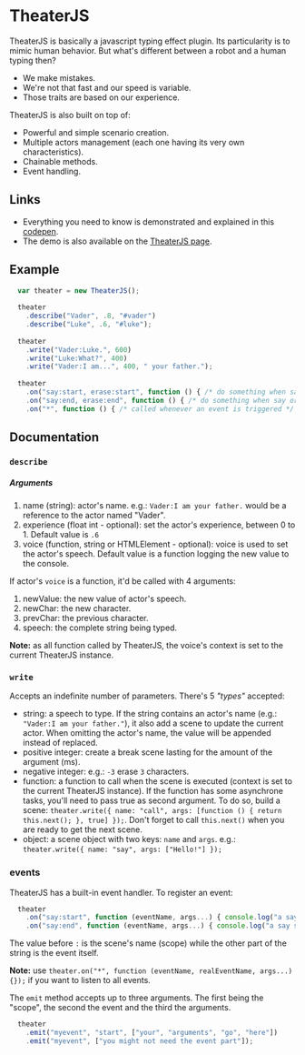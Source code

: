 # TheaterJS

TheaterJS is basically a javascript typing effect plugin.
Its particularity is to mimic human behavior.
But what's different between a robot and a human typing then?

* We make mistakes.
* We're not that fast and our speed is variable.
* Those traits are based on our experience.

TheaterJS is also built on top of:

* Powerful and simple scenario creation.
* Multiple actors management (each one having its very own characteristics).
* Chainable methods.
* Event handling.



## Links

* Everything you need to know is demonstrated and explained in this [codepen](http://codepen.io/Zhouzi/pen/JoRazP?editors=001).
* The demo is also available on the [TheaterJS page](http://gabinaureche.com/TheaterJS).



## Example

```javascript
  var theater = new TheaterJS();
  
  theater
    .describe("Vader", .8, "#vader")
    .describe("Luke", .6, "#luke");
    
  theater
    .write("Vader:Luke.", 600)
    .write("Luke:What?", 400)
    .write("Vader:I am...", 400, " your father.");
    
  theater
    .on("say:start, erase:start", function () { /* do something when say or erase starts */ })
    .on("say:end, erase:end", function () { /* do something when say or erase ends */ })
    .on("*", function () { /* called whenever an event is triggered */ });
```



## Documentation

### `describe`

##### Arguments

1. name (string): actor's name. e.g.: `Vader:I am your father.` would be a reference to the actor named "Vader".
2. experience (float int - optional): set the actor's experience, between 0 to 1. Default value is `.6`
3. voice (function, string or HTMLElement - optional): voice is used to set the actor's speech. Default value is a function logging the new value to the console.

If actor's `voice` is a function, it'd be called with 4 arguments:

1. newValue: the new value of actor's speech.
2. newChar: the new character.
3. prevChar: the previous character.
4. speech: the complete string being typed.

**Note:** as all function called by TheaterJS, the voice's context is set to the current TheaterJS instance.



### `write`

Accepts an indefinite number of parameters. There's 5 *"types"* accepted:

* string: a speech to type. If the string contains an actor's name (e.g.: `"Vader:I am your father."`), it also add a scene to update the current actor. When omitting the actor's name, the value will be appended instead of replaced.
* positive integer: create a break scene lasting for the amount of the argument (ms).
* negative integer: e.g.: `-3` erase `3` characters.
* function: a function to call when the scene is executed (context is set to the current TheaterJS instance). If the function has some asynchrone tasks, you'll need to pass true as second argument. To do so, build a scene: `theater.write({ name: "call", args: [function () { return this.next(); }, true] });`. Don't forget to call `this.next()` when you are ready to get the next scene.
* object: a scene object with two keys: `name` and `args`. e.g.: `theater.write({ name: "say", args: ["Hello!"] });`

### events

TheaterJS has a built-in event handler. To register an event:

```javascript
  theater
    .on("say:start", function (eventName, args...) { console.log("a say scene started"); })
    .on("say:end", function (eventName, args...) { console.log("a say scene ended); });
```

The value before `:` is the scene's name (scope) while the other part of the string is the event itself.

**Note:** use `theater.on("*", function (eventName, realEventName, args...) {});` if you want to listen to all events.

The `emit` method accepts up to three arguments. The first being the "scope", the second the event and the third the arguments.

```javascript
  theater
    .emit("myevent", "start", ["your", "arguments", "go", "here"])
    .emit("myevent", ["you might not need the event part"]);
```
